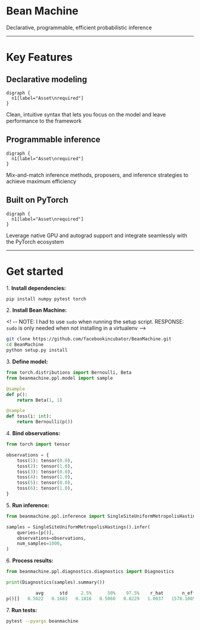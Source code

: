 <!-- @import "../header.md" -->

# Bean Machine

Declarative, programmable, efficient probabilistic inference

---

# Key Features

## Declarative modeling

```viz
digraph {
  n1[label="Asset\nrequired"]
}
```

Clean, intuitive syntax that lets you focus on the model and leave performance to the framework

## Programmable inference

```viz
digraph {
  n1[label="Asset\nrequired"]
}
```

Mix-and-match inference methods, proposers, and inference strategies to achieve maximum efficiency

## Built on PyTorch

```viz
digraph {
  n1[label="Asset\nrequired"]
}
```

Leverage native GPU and autograd support and integrate seamlessly with the PyTorch ecosystem

---

# Get started

1\. **Install dependencies:**

  ```sh
  pip install numpy pytest torch
  ```

2\. **Install Bean Machine:**

  <! -- NOTE: I had to use `sudo` when running the setup script. RESPONSE: `sudo` is only needed when not installing in a virtualenv -->

  ```sh
  git clone https://github.com/facebookincubator/BeanMachine.git
  cd BeanMachine
  python setup.py install
  ```

3\. **Define model:**

  ```py
  from torch.distributions import Bernoulli, Beta
  from beanmachine.ppl.model import sample

  @sample
  def p():
      return Beta(1, 1)

  @sample
  def toss(i: int):
      return Bernoulli(p())
  ```

4\. **Bind observations:**

  ```py
  from torch import tensor

  observations = {
      toss(1): tensor(0.0),
      toss(2): tensor(1.0),
      toss(3): tensor(0.0),
      toss(4): tensor(1.0),
      toss(5): tensor(0.0),
      toss(6): tensor(1.0),
  }
  ```

5\. **Run inference:**

  ```py
  from beanmachine.ppl.inference import SingleSiteUniformMetropolisHastings

  samples = SingleSiteUniformMetropolisHastings().infer(
      queries=[p()],
      observations=observations,
      num_samples=1000,
  )
  ```

6\. **Process results:**

  ```py
  from beanmachine.ppl.diagnostics.diagnostics import Diagnostics

  print(Diagnostics(samples).summary())
  ```

  ```py
             avg      std     2.5%      50%    97.5%    r_hat       n_eff
  p()[]   0.5022   0.1683   0.1816   0.5060   0.8229   1.0037   1578.1005
  ```

7\. **Run tests:**

  ```sh
  pytest --pyargs beanmachine
  ```
